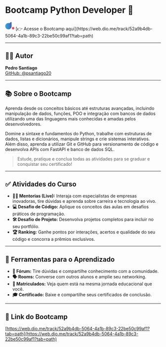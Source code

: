 # Bootcamp Python Developer 🚀

<img src="imagens/logo_dio.webp" alt="DIO Logo" height="30px" />  
[👉 Acesse o Bootcamp aqui](https://web.dio.me/track/52a9b4db-5064-4a1b-89c3-22be50c99af1?tab=path)

---

## 👨‍💻 Autor

**Pedro Santiago**  
[GitHub: @psantiago20](https://github.com/psantiago20)

---

## 📚 Sobre o Bootcamp

Aprenda desde os conceitos básicos até estruturas avançadas, incluindo manipulação de dados, funções, POO e integração com bancos de dados utilizando uma das linguagens mais conhecidas e amadas pelos desenvolvedores.

Domine a sintaxe e fundamentos do Python, trabalhe com estruturas de dados, listas e dicionários, manipule strings e crie sistemas interativos. Além disso, aprenda a utilizar Git e GitHub para versionamento de código e desenvolva APIs com FastAPI e banco de dados SQL.

> Estude, pratique e conclua todas as atividades para se graduar e conquistar seu certificado!

---

## ✅ Atividades do Curso

- **👩‍🏫 Mentorias (Live):** Interaja com especialistas de empresas inovadoras, tire dúvidas e aprenda sobre carreira e tecnologia ao vivo.
- **💻 Desafio de Código:** Aplique os conceitos das aulas em desafios práticos de programação.
- **🛠️ Desafio de Projeto:** Desenvolva projetos completos para incluir no seu portfólio.
- **🏆 Ranking:** Ganhe pontos por interações, acertos e qualidade do seu código e concorra a prêmios exclusivos.

---

## 🧰 Ferramentas para o Aprendizado

- **📌 Fórum:** Tire dúvidas e compartilhe conhecimento com a comunidade.
- **🗣️ Rooms:** Converse com outros alunos e amplie seu networking.
- **👥 Matriculados:** Veja quem está na mesma jornada educacional que você.
- **🎓 Certificado:** Baixe e compartilhe seus certificados de conclusão.

---

## 📎 Link do Bootcamp

[https://web.dio.me/track/52a9b4db-5064-4a1b-89c3-22be50c99af1?tab=path](https://web.dio.me/track/52a9b4db-5064-4a1b-89c3-22be50c99af1?tab=path)
